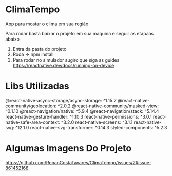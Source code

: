 # ClimaTempo
App para mostar o clima em sua região


Para rodar basta baixar o projeto em sua maquina e seguir as etapaas abaixo

1. Entra da pasta do projeto
2. Roda -> npm install
3. Para rodar no simulador sugiro que siga as guides https://reactnative.dev/docs/running-on-device



# Libs Utilizadas

@react-native-async-storage/async-storage: ^1.15.2
@react-native-community/geolocation: ^2.0.2
@react-native-community/masked-view: ^0.1.10
@react-navigation/native: ^5.9.4
@react-navigation/stack: ^5.14.4
react-native-gesture-handler: ^1.10.3
react-native-permissions: ^3.0.1
react-native-safe-area-context: ^3.2.0
react-native-screens: ^3.1.1
react-native-svg: ^12.1.0
react-native-svg-transformer: ^0.14.3
styled-components: ^5.2.3



# Algumas Imagens Do Projeto

https://github.com/RonanCostaTavares/ClimaTempo/issues/2#issue-861452168


